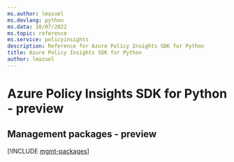 ```yaml
---
ms.author: lmazuel
ms.devlang: python
ms.data: 10/07/2022
ms.topic: reference
ms.service: policyinsights
description: Reference for Azure Policy Insights SDK for Python
title: Azure Policy Insights SDK for Python
author: lmazuel
---
```

# Azure Policy Insights SDK for Python - preview

## Management packages - preview
[!INCLUDE [mgmt-packages](policy-insights-mgmt-index.md)]